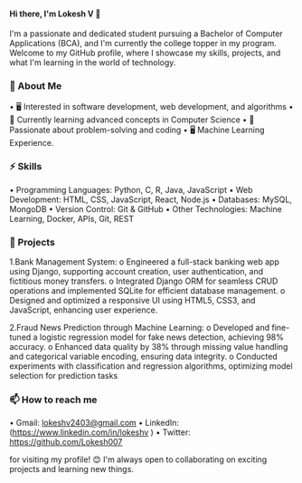 #### Hi there, I'm Lokesh V 👋
I'm a passionate and dedicated student pursuing a Bachelor of Computer Applications (BCA), and I'm currently the college topper in my program.
Welcome to my GitHub profile, where I showcase my skills, projects, and what I'm learning in the world of technology.

### 🔭 About Me

•	🖥️ Interested in software development, web development, and algorithms
•	🌱 Currently learning advanced concepts in Computer Science
•	🤖 Passionate about problem-solving and coding
•	🖥️ Machine Learning Experience.

### ⚡ Skills

•	Programming Languages: Python, C, R, Java, JavaScript
•	Web Development: HTML, CSS, JavaScript, React, Node.js
•	Databases: MySQL, MongoDB
•	Version Control: Git & GitHub
•	Other Technologies: Machine Learning, Docker, APIs, Git, REST

### 🌟 Projects

1.Bank Management System: o Engineered a full-stack banking web app using Django, supporting account creation, user authentication, and fictitious money transfers. o Integrated Django ORM for seamless CRUD operations and implemented SQLite for efficient database management. o Designed and optimized a responsive UI using HTML5, CSS3, and JavaScript, enhancing user experience.

2.Fraud News Prediction through Machine Learning: o Developed and fine-tuned a logistic regression model for fake news detection, achieving 98% accuracy. o Enhanced data quality by 38% through missing value handling and categorical variable encoding, ensuring data integrity. o Conducted experiments with classification and regression algorithms, optimizing model selection for prediction tasks

### 📫 How to reach me

•	Gmail: lokeshv2403@gmail.com
•	LinkedIn: (https://www.linkedin.com/in/lokeshv )
•	Twitter: https://github.com/Lokesh007

 for visiting my profile! 😊 I'm always open to collaborating on exciting projects and learning new things.
